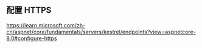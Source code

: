 ## 配置 HTTPS
https://learn.microsoft.com/zh-cn/aspnet/core/fundamentals/servers/kestrel/endpoints?view=aspnetcore-8.0#configure-https